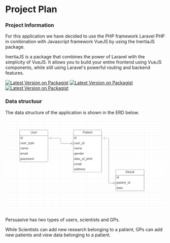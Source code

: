 # Project Plan

### Project Information

For this application we have decided to use the PHP framework Laravel PHP in combination with Javascript framework VueJS by using the InertiaJS package.

InertiaJS is a package that combines the power of Laravel with the simplicity of VueJS.
It allows you to build your entire frontend using VueJS components, 
while still using Laravel's powerful routing and backend features.

[![Latest Version on Packagist](https://img.shields.io/badge/laravel-v9.x-red)](https://www.laravel.com)
[![Latest Version on Packagist](https://img.shields.io/badge/vuejs-v3.x-brightgreen)](https://www.vuejs.org)
[![Latest Version on Packagist](https://img.shields.io/badge/inertiajs-v1.x-purple)](https://www.inertiajs.com)

### Data structuur

The data structure of the application is shown in the ERD below.

![ERD](images/erd.png)

Persuasive has two types of users, scientists and GPs.

While Scientists can add new research belonging to a patient,
GPs can add new patients and view data belonging to a patient.

